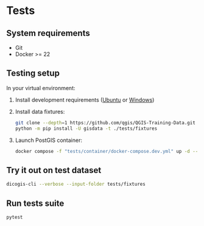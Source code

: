 # Tests

## System requirements

- Git
- Docker >= 22

## Testing setup

In your virtual environment:

1. Install development requirements ([Ubuntu](./ubuntu.md#requirements) or [Windows](./windows.md#requirements))
2. Install data fixtures:

    ```sh
    git clone --depth=1 https://github.com/qgis/QGIS-Training-Data.git ./tests/fixtures/qgisdata
    python -m pip install -U gisdata -t ./tests/fixtures
    ```

3. Launch PostGIS container:

    ```sh
    docker compose -f "tests/container/docker-compose.dev.yml" up -d --build
    ```

## Try it out on test dataset

```sh
dicogis-cli --verbose --input-folder tests/fixtures
```

## Run tests suite

```sh
pytest
```
